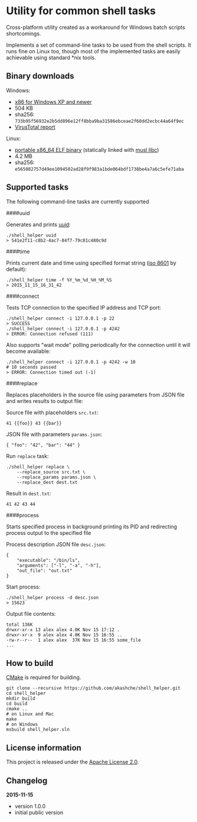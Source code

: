 Utility for common shell tasks
==============================

Cross-platform utility created as a workaround for Windows batch scripts shortcomings.

Implements a set of command-line tasks to be used from the shell scripts. It runs fine on Linux
too, though most of the implemented tasks are easily achievable using standard *nix tools. 

Binary downloads
----------------

Windows:

 - [x86 for Windows XP and newer](https://bitbucket.org/akashche/downloads/downloads/shell_helper_1.0.exe)
 - 504 KB
 - sha256: `733b95f56932e2b5dd896e12ff8bba9ba31586ebceae2f60dd2ecbc44a64f9ec`
 - [VirusTotal report](https://www.virustotal.com/en/file/733b95f56932e2b5dd896e12ff8bba9ba31586ebceae2f60dd2ecbc44a64f9ec/analysis/1447610022/)

Linux:

 - [portable x86_64 ELF binary](https://bitbucket.org/akashche/downloads/downloads/shell_helper_1.0) (statically linked with [musl libc](http://wiki.musl-libc.org/wiki/Main_Page))
 - 4.2 MB 
 - sha256: `e565082757d49ee1094502ad28f9f983a1bde064bdf1738be4a7a6c5efe71aba`

Supported tasks
---------------

The following command-line tasks are currently supported

####uuid

Generates and prints [uuid](https://en.wikipedia.org/wiki/Universally_unique_identifier):

    ./shell_helper uuid
    > 541e2f11-c8b2-4ac7-84f7-79c81c480c9d

####time

Prints current date and time using specified format string ([iso 8601](https://xkcd.com/1179/) by default):

    ./shell_helper time -f %Y_%m_%d_%H_%M_%S
    > 2015_11_15_16_31_42

####connect

Tests TCP connection to the specified IP address and TCP port:

    ./shell_helper connect -i 127.0.0.1 -p 22
    > SUCCESS
    ./shell_helper connect -i 127.0.0.1 -p 4242
    > ERROR: Connection refused (111)

Also supports "wait mode" polling periodically for the connection until it will become available:

    ./shell_helper connect -i 127.0.0.1 -p 4242 -w 10
    # 10 seconds passed
    > ERROR: Connection timed out (-1)

####replace

Replaces placeholders in the source file using parameters from JSON file and writes results to output file:

Source file with placeholders `src.txt`:

    41 {{foo}} 43 {{bar}}

JSON file with parameters `params.json`:

    { "foo": "42", "bar": "44" }

Run `replace` task:

    ./shell_helper replace \
        --replace_source src.txt \
        --replace_params params.json \
        --replace_dest dest.txt

Result in `dest.txt`:

    41 42 43 44

####process

Starts specified process in background printing its PID and redirecting process output to the specified file

Process description JSON file `desc.json`:

    {
        "executable": "/bin/ls",
        "arguments": ["-l", "-a", "-h"],
        "out_file": "out.txt"
    }

Start process:

    ./shell_helper process -d desc.json 
    > 15623

Output file contents:

    total 136K
    drwxr-xr-x 13 alex alex 4.0K Nov 15 17:12 .
    drwxr-xr-x  9 alex alex 4.0K Nov 15 16:55 ..
    -rw-r--r--  1 alex alex  37K Nov 15 16:55 some_file
    ...

How to build
------------

[CMake](http://cmake.org/) is required for building.

    git clone --recursive https://github.com/akashche/shell_helper.git
    cd shell_helper
    mkdir build
    cd build
    cmake ..
    # on Linux and Mac
    make
    # on Windows
    msbuild shell_helper.sln

License information
-------------------

This project is released under the [Apache License 2.0](http://www.apache.org/licenses/LICENSE-2.0).

Changelog
---------

**2015-11-15**

 * version 1.0.0
 * initial public version
